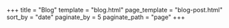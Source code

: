 +++
title = "Blog"
template = "blog.html"
page_template = "blog-post.html"
sort_by = "date"
paginate_by = 5
paginate_path = "page"
+++